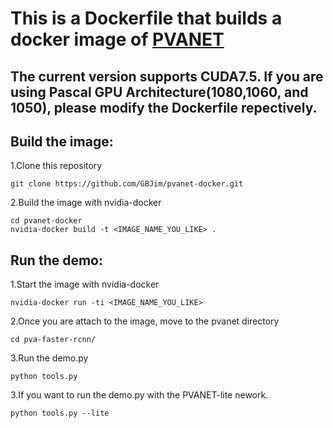# This is a Dockerfile that builds a docker image of [PVANET](https://github.com/sanghoon/pva-faster-rcnn)

## The current version supports CUDA7.5. If you are using Pascal GPU Architecture(1080,1060, and 1050), please modify the Dockerfile repectively.

## Build the image:
1.Clone this repository
```Shell
git clone https://github.com/GBJim/pvanet-docker.git
```

2.Build the image with nvidia-docker
```Shell
cd pvanet-docker
nvidia-docker build -t <IMAGE_NAME_YOU_LIKE> .
```

## Run the demo:
1.Start the image with nvidia-docker
```Shell 
nvidia-docker run -ti <IMAGE_NAME_YOU_LIKE>
```

2.Once you are attach to the image, move to the pvanet directory
```Shell 
cd pva-faster-rcnn/
```

3.Run the demo.py
```Shell 
python tools.py
```

3.If you want to run the demo.py with the PVANET-lite nework.
```Shell
python tools.py --lite
```


